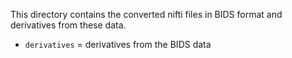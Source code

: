 This directory contains the converted nifti files in BIDS format and derivatives from these data.

* `derivatives` = derivatives from the BIDS data